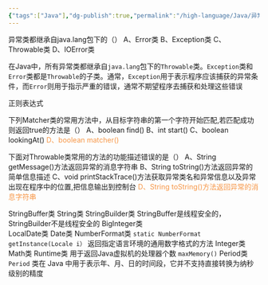 ```yaml
---
{"tags":["Java"],"dg-publish":true,"permalink":"/high-language/Java/异常与Java API/","dgPassFrontmatter":true,"noteIcon":"","created":"2025-05-07T08:26:26.275+08:00","updated":"2025-05-07T08:42:50.312+08:00"}
---
```


异常类都继承自java.lang包下的（） 
A、Error类 
B、Exception类
C、Throwable类 
D、IOError类

在Java中，所有异常类都继承自`java.lang`包下的`Throwable`类。`Exception`类和`Error`类都是`Throwable`的子类。通常，`Exception`用于表示程序应该捕获的异常条件，而`Error`则用于指示严重的错误，通常不期望程序去捕获和处理这些错误

正则表达式

  
下列Matcher类的常用方法中，从目标字符串的第一个字符开始匹配,若匹配成功则返回true的方法是（）
A、boolean find()
B、int start()
C、boolean lookingAt()
<font color="#f79646">D、boolean matcher()</font>

下面对Throwable类常用的方法的功能描述错误的是（） 
A、String getMessage()方法返回异常的消息字符串 
B、String toString()方法返回异常的简单信息描述 
C、void printStackTrace()方法获取异常类名和异常信息以及异常出现在程序中的位置,把信息输出到控制台 
<font color="#f79646">D、String toString()方法返回异常的消息字符串</font>

StringBuffer类
String类
StringBuilder类
StringBuffer是线程安全的，StringBuilder不是线程安全的
BigInteger类  
LocalDate类
Date类
NumberFormat类
`static NumberFormat getInstance(Locale i）` 返回指定语言环境的通用数字格式的方法
Integer类
Math类
Runtime类
用于返回Java虚拟机的处理器个数 `maxMemory()`
Period类
`Period` 类在 Java 中用于表示年、月、日的时间段，它并不支持直接转换为纳秒级别的精度
